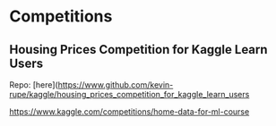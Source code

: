 # Competitions

## Housing Prices Competition for Kaggle Learn Users

Repo: [here](https://www.github.com/kevin-rupe/kaggle/housing_prices_competition_for_kaggle_learn_users

https://www.kaggle.com/competitions/home-data-for-ml-course
